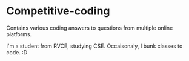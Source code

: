 # Competitive-coding
Contains various coding answers to questions from multiple online platforms. 

I'm a student from RVCE, studying CSE. Occaisonaly, I bunk classes to code. :D
